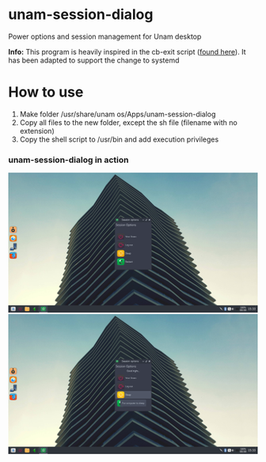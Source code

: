 # unam-session-dialog
Power options and session management for Unam desktop

**Info:**
This program is heavily inspired in the cb-exit script ([found here](https://web.archive.org/web/20150420023234/http://ndever.net/articles/linux/install-openbox-ubuntu-1304-1310)). It has been adapted to support the change to systemd

# How to use
1. Make folder /usr/share/unam os/Apps/unam-session-dialog
2. Copy all files to the new folder, except the sh file (filename with no extension)
3. Copy the shell script to /usr/bin and add execution privileges

### unam-session-dialog in action
![usd](https://github.com/Unam-OS/unam-session-dialog/blob/master/Screenshot%202017-05-01-15_33_24.png?raw=true)
![usd2](https://github.com/Unam-OS/unam-session-dialog/blob/master/Screenshot%202017-05-01-15_33_47.png?raw=true)
